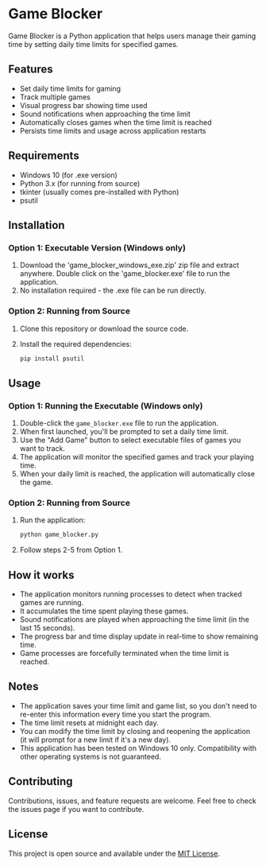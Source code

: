 # Game Blocker

Game Blocker is a Python application that helps users manage their gaming time by setting daily time limits for specified games.

## Features

- Set daily time limits for gaming
- Track multiple games
- Visual progress bar showing time used
- Sound notifications when approaching the time limit
- Automatically closes games when the time limit is reached
- Persists time limits and usage across application restarts

## Requirements

- Windows 10 (for .exe version)
- Python 3.x (for running from source)
- tkinter (usually comes pre-installed with Python)
- psutil

## Installation

### Option 1: Executable Version (Windows only)

1. Download the 'game_blocker_windows_exe.zip' zip file and extract anywhere. Double click on the 'game_blocker.exe' file to run the application.
2. No installation required - the .exe file can be run directly.

### Option 2: Running from Source

1. Clone this repository or download the source code.
2. Install the required dependencies:

   ```bash
   pip install psutil
   ```

## Usage

### Option 1: Running the Executable (Windows only)

1. Double-click the `game_blocker.exe` file to run the application.
2. When first launched, you'll be prompted to set a daily time limit.
3. Use the "Add Game" button to select executable files of games you want to track.
4. The application will monitor the specified games and track your playing time.
5. When your daily limit is reached, the application will automatically close the game.

### Option 2: Running from Source

1. Run the application:

   ```bash
   python game_blocker.py
   ```

2. Follow steps 2-5 from Option 1.

## How it works

- The application monitors running processes to detect when tracked games are running.
- It accumulates the time spent playing these games.
- Sound notifications are played when approaching the time limit (in the last 15 seconds).
- The progress bar and time display update in real-time to show remaining time.
- Game processes are forcefully terminated when the time limit is reached.

## Notes

- The application saves your time limit and game list, so you don't need to re-enter this information every time you start the program.
- The time limit resets at midnight each day.
- You can modify the time limit by closing and reopening the application (it will prompt for a new limit if it's a new day).
- This application has been tested on Windows 10 only. Compatibility with other operating systems is not guaranteed.

## Contributing

Contributions, issues, and feature requests are welcome. Feel free to check the issues page if you want to contribute.

## License

This project is open source and available under the [MIT License](https://opensource.org/licenses/MIT).
